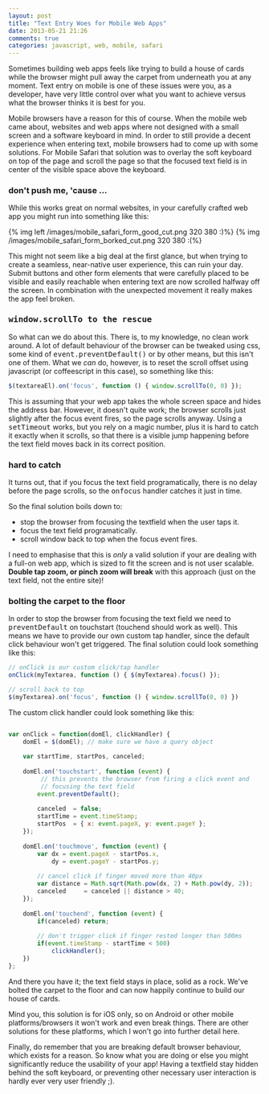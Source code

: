 ```yaml
---
layout: post
title: "Text Entry Woes for Mobile Web Apps"
date: 2013-05-21 21:26
comments: true
categories: javascript, web, mobile, safari
---
```


Sometimes building web apps feels like trying to build a house of cards while the browser might pull away the carpet from underneath you at any moment. Text entry on mobile is one of these issues were you, as a developer, have very little control over what you want to achieve versus what the browser thinks it is best for you. 

Mobile browsers have a reason for this of course. When the mobile web came about, websites and web apps where not designed with a small screen and a software keyboard in mind. In order to still provide a decent experience when entering text, mobile browsers had to come up with some solutions. For Mobile Safari that solution was to overlay the soft keyboard on top of the page and scroll the page so that the focused text field is in center of the visible space above the keyboard.

### don't push me, 'cause … 

While this works great on normal websites, in your carefully crafted web app you might run into something like this:

{% img left /images/mobile_safari_form_good_cut.png 320 380 :)%}
{% img /images/mobile_safari_form_borked_cut.png 320 380 :(%}

This might not seem like a big deal at the first glance, but when trying to create a seamless, near-native user experience, this can ruin your day. Submit buttons and other form elements that were carefully placed to be visible and easily reachable when entering text are now scrolled halfway off the screen. In combination with the unexpected movement it really makes the app feel broken.

### <tt>window.scrollTo to the rescue</tt>

So what can we do about this. There is, to my knowledge, no clean work around. A lot of default behaviour of the browser can be tweaked using css, some kind of <tt>event.preventDefault()</tt> or by other means, but this isn't one of them. What we *can* do, however, is to reset the scroll offset using javascript (or coffeescript in this case), so something like this:

``` javascript
$(textareaEl).on('focus', function () { window.scrollTo(0, 0) });
```
This is assuming that your web app takes the whole screen space and hides the address bar. However, it doesn't quite work; the browser scrolls just slightly after the focus event fires, so the page scrolls anyway. Using a <tt>setTimeout</tt> works, but you rely on a magic number, plus it is hard to catch it exactly when it scrolls, so that there is a visible jump happening before the text field moves back in its correct position. 

### hard to catch

It turns out, that if you focus the text field programatically, there is no delay before the page scrolls, so the <tt>onfocus</tt> handler catches it just in time. 

So the final solution boils down to: 

- stop the browser from focusing the textfield when the user taps it.
- focus the text field programatically.
- scroll window back to top when the focus event fires.

I need to emphasise that this is *only* a valid solution if your are dealing with a full-on web app, which is sized to fit the screen and is not user scalable. **Double tap zoom, or pinch zoom will break** with this approach (just on the text field, not the entire site)!


### bolting the carpet to the floor

In order to stop the browser from focusing the text field we need to <tt>preventDefault</tt> on touchstart (touchend should work as well). This means we have to provide our own custom tap handler, since the default click behaviour won't get triggered. The final solution could look something like this:

``` javascript
// onClick is our custom click/tap handler
onClick(myTextarea, function () { $(myTextarea).focus() });

// scroll back to top
$(myTextarea).on('focus', function () { window.scrollTo(0, 0) })

```

The custom click handler could look something like this:

``` javascript onClick

var onClick = function(domEl, clickHandler) {
    domEl = $(domEl); // make sure we have a query object
    
    var startTime, startPos, canceled;
    
    domEl.on('touchstart', function (event) {
         // this prevents the browser from firing a click event and
         // focusing the text field
        event.preventDefault();
        
        canceled  = false;
        startTime = event.timeStamp;
        startPos  = { x: event.pageX, y: event.pageY };
    });
    
    domEl.on('touchmove', function (event) { 
        var dx = event.pageX - startPos.x, 
            dy = event.pageY - startPos.y;
        
        // cancel click if finger moved more than 40px
        var distance = Math.sqrt(Math.pow(dx, 2) + Math.pow(dy, 2));
        canceled     = canceled || distance > 40;
    });
    
    domEl.on('touchend', function (event) { 
        if(canceled) return;
        
        // don't trigger click if finger rested longer than 500ms
        if(event.timeStamp - startTime < 500) 
            clickHandler();
    })
};

```

And there you have it; the text field stays in place, solid as a rock. We've bolted the carpet to the floor and can now happily continue to build our house of cards. 

Mind you, this solution is for iOS only, so on Android or other mobile platforms/browsers it won't work and even break things. There are other solutions for these platforms, which I won't go into further detail here. 

Finally, do remember that you are breaking default browser behaviour, which exists for a reason. So know what you are doing or else you might significantly reduce the usability of your app! Having a textfield stay hidden behind the soft keyboard, or preventing other necessary user interaction is hardly ever very user friendly ;).